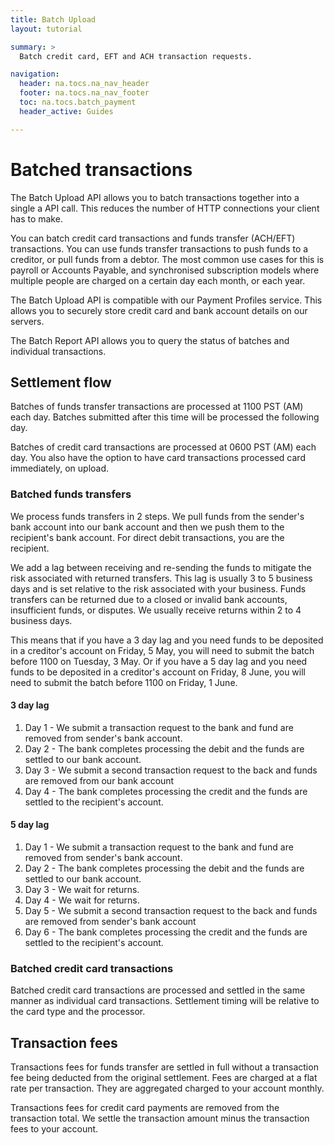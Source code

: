```yaml
---
title: Batch Upload
layout: tutorial

summary: >
  Batch credit card, EFT and ACH transaction requests.

navigation:
  header: na.tocs.na_nav_header
  footer: na.tocs.na_nav_footer
  toc: na.tocs.batch_payment
  header_active: Guides

---
```


# Batched transactions

The Batch Upload API allows you to batch transactions together into a single a API call. This reduces the number of HTTP connections your client has to make.

You can batch credit card transactions and funds transfer (ACH/EFT) transactions. You can use funds transfer transactions to push funds to a creditor, or pull funds from a debtor. The most common use cases for this is payroll or Accounts Payable, and synchronised subscription models where multiple people are charged on a certain day each month, or each year.

The Batch Upload API is compatible with our Payment Profiles service. This allows you to securely store credit card and bank account details on our servers.

The Batch Report API allows you to query the status of batches and individual transactions.


## Settlement flow

Batches of funds transfer transactions are processed at 1100 PST (AM) each day. Batches submitted after this time will be processed the following day.

Batches of credit card transactions are processed at 0600 PST (AM) each day. You also have the option to have card transactions processed card immediately, on upload.

### Batched funds transfers

We process funds transfers in 2 steps. We pull funds from the sender's bank account into our bank account and then we push them to the recipient's bank account. For direct debit transactions, you are the recipient.

We add a lag between receiving and re-sending the funds to mitigate the risk associated with returned transfers. This lag is usually 3 to 5 business days and is set relative to the risk associated with your business. Funds transfers can be returned due to a closed or invalid bank accounts, insufficient funds, or disputes. We usually receive returns within 2 to 4 business days.

This means that if you have a 3 day lag and you need funds to be deposited in a creditor's account on Friday, 5 May, you will need to submit the batch before 1100 on Tuesday, 3 May. Or if you have a 5 day lag and you need funds to be deposited in a creditor's account on Friday, 8 June, you will need to submit the batch before 1100 on Friday, 1 June.

#### 3 day lag
1. Day 1 - We submit a transaction request to the bank and fund are removed from sender's bank account.
1. Day 2 - The bank completes processing the debit and the funds are settled to our bank account.
1. Day 3 - We submit a second transaction request to the back and funds are removed from our bank account
1. Day 4 - The bank completes processing the credit and the funds are settled to the recipient's account.

#### 5 day lag
1. Day 1 - We submit a transaction request to the bank and fund are removed from sender's bank account.
1. Day 2 - The bank completes processing the debit and the funds are settled to our bank account.
1. Day 3 - We wait for returns.
1. Day 4 - We wait for returns.
1. Day 5 - We submit a second transaction request to the back and funds are removed from sender's bank account
1. Day 6 - The bank completes processing the credit and the funds are settled to the recipient's account.

### Batched credit card transactions

Batched credit card transactions are processed and settled in the same manner as individual card transactions. Settlement timing will be relative to the card type and the processor.

## Transaction fees

Transactions fees for funds transfer are settled in full without a transaction fee being deducted from the original settlement. Fees are charged at a flat rate per transaction. They are aggregated charged to your account monthly.

Transactions fees for credit card payments are removed from the transaction total. We settle the transaction amount minus the transaction fees to your account.
